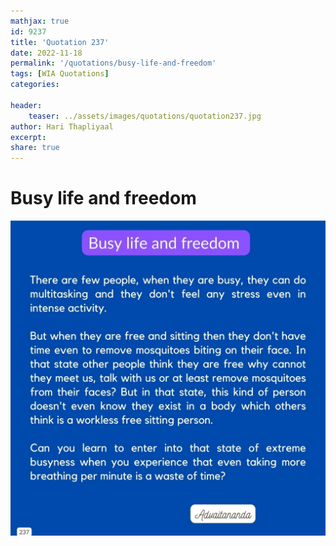 ```yaml
---
mathjax: true
id: 9237
title: 'Quotation 237'
date: 2022-11-18
permalink: '/quotations/busy-life-and-freedom'
tags: [WIA Quotations] 
categories: 

header:
    teaser: ../assets/images/quotations/quotation237.jpg
author: Hari Thapliyaal 
excerpt:
share: true 
---
```


# Busy life and freedom

![Busy life and freedom](../assets/images/quotations/quotation237.jpg)
